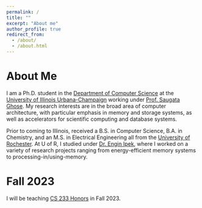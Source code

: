 ```yaml
---
permalink: /
title: ""
excerpt: "About me"
author_profile: true
redirect_from: 
  - /about/
  - /about.html
---
```


About Me
======

I am a Ph.D. student in the [Department of Computer Science](https://cs.illinois.edu/) at the [University of Illinois Urbana-Champaign](https://illinois.edu/) working under [Prof. Saugata Ghose](https://ghose.cs.illinois.edu/index.html).
My research interests are in the broad area of computer architecture, with particular emphasis in memory and storage systems, as well as accelerators for scientific computing and database systems. 

Prior to coming to Illinois, received a B.S. in Computer Science, B.A. in Chemistry, and an M.S. in Electrical Engineering all from the [University of Rochester](https://rochester.edu/).
At U of R, I studied under [Dr. Engin Ipek](https://www.cs.rochester.edu/u/ipek/Home.html), where I worked on a variety of research projects ranging from energy-efficient memory systems to processing-in/using-memory.


Fall 2023
======

I will be teaching [CS 233 Honors](https://cs233.github.io/) in Fall 2023.
